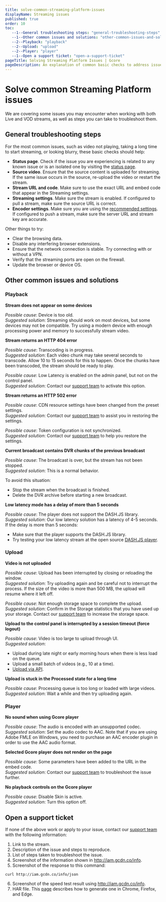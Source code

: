 ```yaml
---
title: solve-common-streaming-platform-issues
displayName: Streaming issues
published: true
order: 10
toc:
   --1--General troubleshooting steps: "general-troubleshooting-steps"
   --1--Other common issues and solutions: "other-common-issues-and-solutions"
   --2--Playback: "playback"
   --2--Upload: "upload"
   --2--Player: "player"
   --1--Open a support ticket: "open-a-support-ticket"
pageTitle: Solving Streaming Platform Issues | Gcore
pageDescription: An explanation of common basic checks to address issues that may arise when working with a streaming platform.
---
```


# Solve common Streaming Platform issues
  
We are covering some issues you may encounter when working with both Live and VOD streams, as well as steps you can take to troubleshoot them.

## General troubleshooting steps

For the most common issues, such as video not playing, taking a long time to start streaming, or looking blurry, these basic checks should help:

- **Status page**. Check if the issue you are experiencing is related to any known issue or is an isolated one by visiting the <a href="https://status.gcore.com/" target="_blank">status page</a>.
- **Source video**. Ensure that the source content is uploaded for streaming. If the same issue occurs in the source, re-upload the video or restart the stream.
- **Stream URL and code**. Make sure to use the exact URL and embed code that appear in the Streaming settings.
- **Streaming settings**. Make sure the stream is enabled. If configured to pull a stream, make sure the source URL is correct.
- **Encoder settings**. Make sure you are using the <a href="https://gcore.com/docs/streaming-platform/live-streams-and-videos-protocols-and-codecs/what-initial-parameters-of-your-live-streams-and-videos-we-can-accept" target="_blank">recommended settings</a>. If configured to push a stream, make sure the server URL and stream key are accurate.

Other things to try:

- Clear the browsing data.
- Disable any interfering browser extensions.
- Ensure that the network connection is stable. Try connecting with or without a VPN.
- Verify that the streaming ports are open on the firewall.
- Update the browser or device OS.

## Other common issues and solutions

### Playback

**Stream does not appear on some devices**

*Possible cause*: Device is too old.  
*Suggested solution*: Streaming should work on most devices, but some devices may not be compatible. Try using a modern device with enough processing power and memory to successfully stream video.

**Stream returns an HTTP 404 error**

*Possible cause*: Transcoding is in progress.  
*Suggested solution*: Each video chunk may take several seconds to transcode. Allow 10 to 15 seconds for this to happen. Once the chunks have been transcoded, the stream should be ready to play.

*Possible cause*: Low Latency is enabled on the admin panel, but not on the control panel.  
*Suggested solution*: Contact our [support team](mailto:support@gcore.com) to activate this option.

**Stream returns an HTTP 502 error**

*Possible cause*: CDN resource settings have been changed from the preset settings.  
*Suggested solution*: Contact our [support team](mailto:support@gcore.com) to assist you in restoring the settings.

*Possible cause*: Token configuration is not synchronized.  
*Suggested solution*: Contact our [support team](mailto:support@gcore.com) to help you restore the settings.

**Current broadcast contains DVR chunks of the previous broadcast**

*Possible cause*: The broadcast is over, but the stream has not been stopped.  
*Suggested solution*: This is a normal behavior. 

To avoid this situation:

- Stop the stream when the broadcast is finished.
- Delete the DVR archive before starting a new broadcast.

**Low latency mode has a delay of more than 5 seconds**

*Possible cause*: The player does not support the DASH.JS library.  
*Suggested solution*: Our low latency solution has a latency of 4-5 seconds. If the delay is more than 5 seconds:

- Make sure that the player supports the DASH.JS library.
- Try testing your low latency stream at the open source <a href="https://reference.dashif.org/dash.js/" target="_blank">DASH.JS player</a>.

### Upload

**Video is not uploaded**

*Possible cause*: Upload has been interrupted by closing or reloading the window.  
*Suggested solution*: Try uploading again and be careful not to interrupt the process. If the size of the video is more than 500 MB, the upload will resume where it left off.

*Possible cause*: Not enough storage space to complete the upload.  
*Suggested solution*: Confirm in the Storage statistics that you have used up your storage. Contact our [support team](mailto:support@gcore.com) to increase the storage space.

**Upload to the control panel is interrupted by a session timeout (force logout)**

*Possible cause*: Video is too large to upload through UI.  
*Suggested solution*:

- Upload during late night or early morning hours when there is less load on the queue.
- Upload a small batch of videos (e.g., 10 at a time).
- <a href="https://gcore.com/docs/streaming-platform/video-hosting/upload-video-via-api-to-vod-storage" target="_blank">Upload via API</a>.

**Upload is stuck in the Processed state for a long time**

*Possible cause*: Processing queue is too long or loaded with large videos.  
*Suggested solution*: Wait a while and then try uploading again.

### Player

**No sound when using Gcore player**

*Possible cause*: The audio is encoded with an unsupported codec.  
*Suggested solution*: Set the audio codec to AAC. Note that if you are using Adobe FMLE on Windows, you need to purchase an AAC encoder plugin in order to use the AAC audio format.

**Selected Gcore player does not render on the page**

*Possible cause*: Some parameters have been added to the URL in the embed code.  
*Suggested solution*: Contact our [support team](mailto:support@gcore.com) to troubleshoot the issue further.

**No playback controls on the Gcore player**

*Possible cause*: Disable Skin is active.  
*Suggested solution*: Turn this option off.

## Open a support ticket

If none of the above work or apply to your issue, contact our [support team](mailto:support@gcore.com) with the following information:

1.  Link to the stream.
2.  Description of the issue and steps to reproduce.
3.  List of steps taken to troubleshoot the issue.
4.  Screenshot of the information shown in http://iam.gcdn.co/info.
5.  Screenshot of the response to this command: 

```
curl http://iam.gcdn.co/info/json
```
6.  Screenshot of the speed test result using http://iam.gcdn.co/info.
7.  HAR file. This <a href="https://toolbox.googleapps.com/apps/har_analyzer/?lang=en" target="_blank">page</a> describes how to generate one in Chrome, Firefox, and Edge.